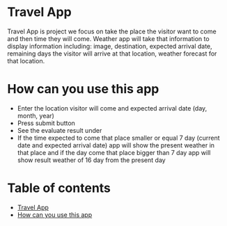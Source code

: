 # Travel App
Travel App is project we focus on take the place the visitor want to come and then time they will come. Weather app will take that information to display information including: image, destination, expected arrival date, remaining days the visitor will arrive at that location, weather forecast for that location.
# How can you use this app
* Enter the location visitor will come and expected arrival date (day, month, year)
* Press submit button
* See the evaluate result under
* If the time expected to come that place smaller or equal 7 day (current date and expected arrival date) app will show the present weather in that place and if the day come that place 
bigger than 7 day app will show result weather of 16 day from the present day
# Table of contents
* [Travel App](#travel-app)
* [How can you use this app](#how-can-you-use-this-app)